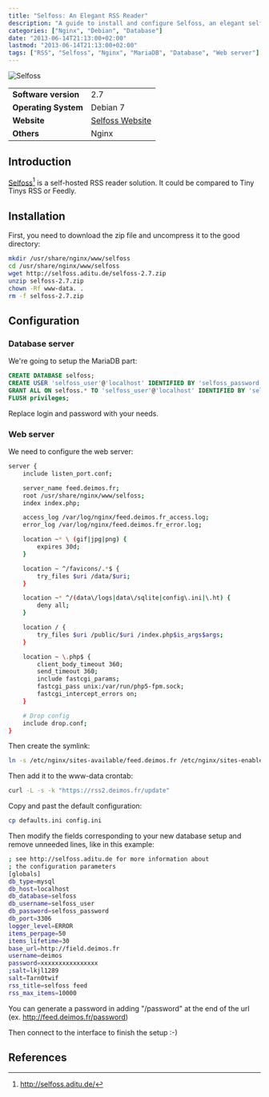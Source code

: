 ```yaml
---
title: "Selfoss: An Elegant RSS Reader"
description: "A guide to install and configure Selfoss, an elegant self-hosted RSS reader solution, on Debian with Nginx and MariaDB."
categories: ["Nginx", "Debian", "Database"]
date: "2013-06-14T21:13:00+02:00"
lastmod: "2013-06-14T21:13:00+02:00"
tags: ["RSS", "Selfoss", "Nginx", "MariaDB", "Database", "Web server"]
---
```


![Selfoss](../../../static/images/selfoss_logo.avif)


|||
|-|-|
| **Software version** | 2.7 |
| **Operating System** | Debian 7 |
| **Website** | [Selfoss Website](https://selfoss.aditu.de/) |
| **Others** | Nginx |


## Introduction

[Selfoss](https://selfoss.aditu.de/)[^1] is a self-hosted RSS reader solution. It could be compared to Tiny Tinys RSS or Feedly.

## Installation

First, you need to download the zip file and uncompress it to the good directory:

```bash
mkdir /usr/share/nginx/www/selfoss
cd /usr/share/nginx/www/selfoss
wget http://selfoss.aditu.de/selfoss-2.7.zip
unzip selfoss-2.7.zip
chown -Rf www-data. .
rm -f selfoss-2.7.zip
```

## Configuration

### Database server

We're going to setup the MariaDB part:

```sql
CREATE DATABASE selfoss;
CREATE USER 'selfoss_user'@'localhost' IDENTIFIED BY 'selfoss_password';
GRANT ALL ON selfoss.* TO 'selfoss_user'@'localhost' IDENTIFIED BY 'selfoss_password';
FLUSH privileges;
```

Replace login and password with your needs.

### Web server

We need to configure the web server:

``` bash
server {
    include listen_port.conf;

    server_name feed.deimos.fr;
    root /usr/share/nginx/www/selfoss;
    index index.php;

    access_log /var/log/nginx/feed.deimos.fr_access.log;
    error_log /var/log/nginx/feed.deimos.fr_error.log;

    location ~* \ (gif|jpg|png) {
        expires 30d;
    }

    location ~ ^/favicons/.*$ {
        try_files $uri /data/$uri;
    }

    location ~* ^/(data\/logs|data\/sqlite|config\.ini|\.ht) {
        deny all;
    }

    location / {
        try_files $uri /public/$uri /index.php$is_args$args;
    }

    location ~ \.php$ {
        client_body_timeout 360;
        send_timeout 360;
        include fastcgi_params;
        fastcgi_pass unix:/var/run/php5-fpm.sock;
        fastcgi_intercept_errors on;
    }

    # Drop config
    include drop.conf;
}
```

Then create the symlink:

```bash
ln -s /etc/nginx/sites-available/feed.deimos.fr /etc/nginx/sites-enabled/
```

Then add it to the www-data crontab:

```bash
curl -L -s -k "https://rss2.deimos.fr/update"
```

Copy and past the default configuration:

```bash
cp defaults.ini config.ini
```

Then modify the fields corresponding to your new database setup and remove unneeded lines, like in this example:

```bash
; see http://selfoss.aditu.de for more information about
; the configuration parameters
[globals]
db_type=mysql
db_host=localhost
db_database=selfoss
db_username=selfoss_user
db_password=selfoss_password
db_port=3306
logger_level=ERROR
items_perpage=50
items_lifetime=30
base_url=http://field.deimos.fr
username=deimos
password=xxxxxxxxxxxxxxxx
;salt=lkjl1289
salt=Tarn0twif
rss_title=selfoss feed
rss_max_items=10000
```

You can generate a password in adding "/password" at the end of the url (ex. http://feed.deimos.fr/password)

Then connect to the interface to finish the setup :-)

## References

[^1]: http://selfoss.aditu.de/
